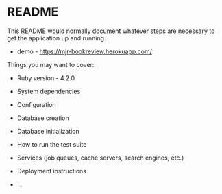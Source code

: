 # README

This README would normally document whatever steps are necessary to get the
application up and running.

* demo - https://mjr-bookreview.herokuapp.com/

Things you may want to cover:

* Ruby version - 4.2.0

* System dependencies

* Configuration

* Database creation

* Database initialization

* How to run the test suite

* Services (job queues, cache servers, search engines, etc.)

* Deployment instructions

* ...
